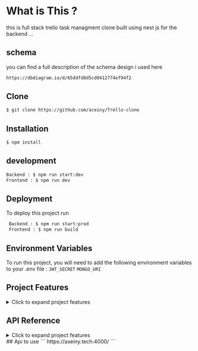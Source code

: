 # What is This ?

this is full stack trello task managment clone built using nest js for the backend ...

## schema

you can find a full description of the schema design i used here

```bash
https://dbdiagram.io/d/65ddfd8d5cd0412774ef94f2
```

## Clone

```bash
$ git clone https://github.com/aceiny/Trello-clone
```

## Installation

```bash
$ npm install
```

## development

```bash
Backend : $ npm run start:dev
Frontend : $ npm run dev
```

## Deployment

To deploy this project run

```bash
 Backend : $ npm run start:prod
 Frontend : $ npm run build
```

## Environment Variables

To run this project, you will need to add the following environment variables to your .env file :
`JWT_SECRET`
`MONGO_URI`

## Project Features

<details>
<summary>Click to expand project features</summary>

**User Authentication :**

- Allow users to sign up, log in, and log out. Use authentication to secure user-specific data and actions.
- Allow users to update account informations

**Boards:**

- Create boards.
- View all boards a user has access to.
- Update board details (name, description, etc.).
- Delete boards (with appropriate permissions).

**Lists:**

- Create lists within a board.
- Reorder lists within a board.
- Update list details (name, color, etc.).
- Delete lists (with appropriate permissions).

**Cards:**

- Create cards within a list.
- Drag and drop cards between lists.
- Update card details (name, description, due date, etc.).
- Assign users to cards.
- Add labels to cards.
- Add attachments to cards.
- Add comments to cards.
- Delete cards (with appropriate permissions).

**Real-time Updates**: Use WebSockets or a similar technology to provide real-time updates when changes are made to boards, lists, or cards.

**Collaboration:**

- Allow multiple users to collaborate on the same board.
- Implement permissions to control who can view, edit, and delete boards, lists, and cards.

**Search**: Implement a search functionality to quickly find boards, lists, or cards based on keywords.

**Notifications:**

- Notify users of important events (e.g., when they are added to a board, when a card is assigned to them, etc.).
- Allow users to manage their notification settings.

**Archiving**: Allow users to archive boards, lists, or cards to keep their workspace organized.

**Activity Log**: Keep a log of all actions performed on boards, lists, and cards, allowing users to track changes and revert if needed.

**Mobile Responsiveness**: Ensure the application is responsive and usable on mobile devices.

**Data Backup**: Implement regular backups to prevent data loss.

**Performance Optimization**: Optimize the application for performance, especially for operations involving large numbers of boards, lists, or cards.

</details>

## API Reference

<details> 
<summary>Click to expand project features</summary>

#### Signup new user

```http
POST /auth/signup
```

| Parameter   | Type     |
| :---------- | :------- |
| `Username`  | `string` |
| `Passsword` | `string` |

#### Login user

```http
GET /auth/login
```

| Parameter   | Type     |
| :---------- | :------- |
| `Username`  | `string` |
| `Passsword` | `string` |

#### Get all user boards

```http
GET /board  'require auth'
```

| Parameter | Type |
| :-------- | :--- |
| ``        | ``   |

#### Get Board by ID

```http
GET /board/:id  'require auth'
```

| Parameter | Type     |
| :-------- | :------- |
| `id`      | `string` |

#### Create Board

```http
POST /board  'require auth'
```

| Parameter | Type       |
| :-------- | :--------- |
| `board`   | `BoardDto` |

#### Update Board

```http
PUT /board/:id  'require auth'
```

| Parameter | Type     |
| :-------- | :------- |
| `id`      | `string` |
| `board`   | `Board`  |

#### Delete Board

```http
DELETE /board/:id  'require auth'
```

| Parameter | Type     |
| :-------- | :------- |
| `id`      | `string` |

#### Get All Lists by Board ID

```http
GET /list/all/:boardId  'require auth'
```

| Parameter | Type     |
| :-------- | :------- |
| `boardId` | `string` |

#### Get List by ID

```http
GET /list/:id  'require auth'
```

| Parameter | Type     |
| :-------- | :------- |
| `Id`      | `string` |

#### Create List

```http
POST /list/:boardId  'require auth'
```

| Parameter | Type      |
| :-------- | :-------- |
| `boardId` | `string`  |
| `list`    | `ListDto` |

#### Reorder List

```http
POST /list/:listId/:boardId  'require auth'
```

| Parameter  | Type     |
| :--------- | :------- |
| `listId`   | `string` |
| `boardId`  | `string` |
| `position` | `number` |

#### Update List

```http
PUT /list/:id  'require auth'
```

| Parameter | Type      |
| :-------- | :-------- |
| `id`      | `string`  |
| `list`    | `ListDto` |

#### Delete List

```http
DELETE /list/:id  'require auth'
```

| Parameter | Type     |
| :-------- | :------- |
| `id`      | `string` |

#### Get Cards by List ID

```http
GET /card/all/:listId  'require auth'
```

| Parameter | Type     |
| :-------- | :------- |
| `listId	`  | `string` |

#### Get Card by ID

```http
GET /card/all/:listId  'require auth'
```

| Parameter | Type     |
| :-------- | :------- |
| `cardId`  | `string` |

#### Create Card

```http
GET /card/all/:listId  'require auth'
```

| Parameter | Type      |
| :-------- | :-------- |
| `listId`  | `string`  |
| `card`    | `CardDto` |

#### Reorder Card

```http
POST /card/:cardId/:listId  'require auth'
```

| Parameter  | Type     |
| :--------- | :------- |
| `cardId`   | `string` |
| `listId`   | `string` |
| `position` | `number` |

#### Update Card

```http
PUT /card/:cardId  'require auth'
```

| Parameter | Type            |
| :-------- | :-------------- |
| `cardId`  | `string`        |
| `card`    | `CardUpdateDto` |

#### Delete Card

```http
DELETE /card/:cardId  'require auth'
```

| Parameter | Type     |
| :-------- | :------- |
| `cardId`  | `string` |

</details>
## Api to use ```
https://axeiny.tech:4000/
```
